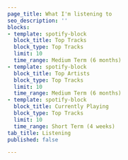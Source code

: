 ```yaml
---
page_title: What I'm listening to
seo_description: ''
blocks:
- template: spotify-block
  block_title: Top Tracks
  block_type: Top Tracks
  limit: 10
  time_range: Medium Term (6 months)
- template: spotify-block
  block_title: Top Artists
  block_type: Top Tracks
  limit: 10
  time_range: Medium Term (6 months)
- template: spotify-block
  block_title: Currently Playing
  block_type: Top Tracks
  limit: 10
  time_range: Short Term (4 weeks)
tab_title: Listening
published: false

---
```

